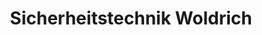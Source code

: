 ---
title: "Sicherheitstechnik Woldrich"
url: /muenchen/sicherheitstechnik-woldrich/
shop: Eisenwaren
---